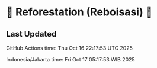 
# 🌳 Reforestation (Reboisasi) 🌲

## Last Updated

GitHub Actions time: Thu Oct 16 22:17:53 UTC 2025

Indonesia/Jakarta time: Fri Oct 17 05:17:53 WIB 2025
